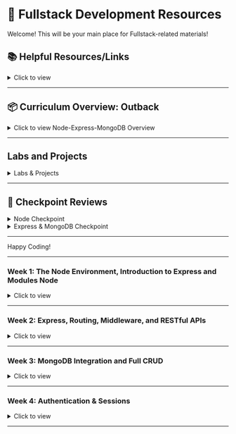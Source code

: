 # 🚀 **Fullstack Development Resources**

Welcome! This will be your main place for Fullstack-related materials!

## 📚 **Helpful Resources/Links**

<details><summary>Click to view</summary>

- [📖 Node.js Official Documentation](https://nodejs.org/en/docs/)
- [📖 Express Official Documentation](https://expressjs.com/)
- [📖 MongoDB Official Documentation](https://docs.mongodb.com/)
- [📖 Mongoose Documentation](https://mongoosejs.com/)
- [📖 Axios Documentation](https://axios-http.com/docs/intro)
- [📖 EJS Documentation](https://ejs.co/)
- [📺 Node.js Crash Course](https://www.youtube.com/watch?v=fBNz5xF-Kx4)
- [📺 Express.js Crash Course](https://www.youtube.com/watch?v=L72fhGm1tfE)
- [📺 MongoDB Crash Course](https://www.youtube.com/watch?v=-56x56UppqQ)
- [📺 Intro to Authentication (Sessions & Hashing)](https://www.youtube.com/watch?v=Ud5xKCYQTjM)
- [📖 JavaScript Promises & Async/Await](https://developer.mozilla.org/en-US/docs/Learn/JavaScript/Asynchronous/Promises)

</details>

---

## 📦 **Curriculum Overview: Outback**

<details><summary>Click to view Node-Express-MongoDB Overview</summary>

### **00 - The Node Environment**

- Node Installation
- Running Node

### **01 - Introduction to Node**

- Intro to Modules
  - What is a Module
- http Module
  - Starting a basic server
  - Routing and responding (text, JSON, HTML)
- Lab: Basic Server

### **02 - Node, Express & EJS**

- Express
  - Routing
  - Axios (HTTP requests)
- EJS
  - Partials
  - Data injection
  - Conditional rendering
  - Loops
- Building a Basic API

### **03 - MongoDB**

- Introduction to MongoDB
- CRUD operations
- Using Mongoose

### **04 - Authentication**

- Sessions and Cookies
- Password Hashing (bcrypt)
- User Authentication (Login/Signup)

</details>

---

## **Labs and Projects**

<details><summary>Labs & Projects</summary>

- **Basic Node Server Lab** ([🔗 Code Example](#))
- [Express Basic API Lab](#)
- [MongoDB CRUD Application Lab](#)
- [Authentication Project (Login/Signup, CRUD with Encrypted Passwords)](#)

</details>

---

## **🎥 Checkpoint Reviews**

<details><summary>Node Checkpoint</summary>

- [💬 Q&A Session](#)

</details>

<details><summary>Express & MongoDB Checkpoint</summary>

- [💬 Q&A Session](#)

</details>

---

Happy Coding!

---

### **Week 1: The Node Environment, Introduction to Express and Modules Node**

<details><summary>Click to view</summary>

#### Day 1: The Node Environment

- Pre-Work:

  - [📖 What Exactly is Node.js][nodejs-intro]
  - [📖 A Pair is Better Than One][pair-better]
  - [📖 Git Handbook][git-handbook]

[nodejs-intro]: https://medium.freecodecamp.org/what-exactly-is-node-js-ae36e97449f5
[git-handbook]: https://guides.github.com/introduction/git-handbook/
[pair-better]: https://hackernoon.com/a-pair-is-better-than-one-e9d4514add9f

```

| Topic                   | Kahoot | Slides | Demo                | Solution             | Review |
| ----------------------- | ------ | ------ | ------------------- | -------------------- | ------ | --- |
| Node Env                |        | -      | - [🧑‍💻][node-demo]   | -                    | -      | -   |
| Node Installation       | [📺][] |        | -                   | -                    | -      |
| Running Node            | [📺][] |        | -                   | - [👾][running-node] | -      |
| Introduction to Modules | [📺][] |        | - [🧑‍💻][module-demo] | -                    | -      |

```

[//]: # " Paste in table above >> [🧑‍💻][node-demo] "
[node-demo]: https://github.com/Stevenhulse14/node-express-mongodb/tree/main/node-express-mongodb-unit-00-the-node-environment/node-demo
[//]: # " Paste in table above >> [🧑‍💻][module-demo] "
[module-demo]: https://github.com/Stevenhulse14/node-express-mongodb/tree/main/node-express-mongodb-unit-01-the-node-intro/1a-intro-to-modules/modules-demo
[//]: # " Paste in table above >> [👾][running-node] "
[module-demo]: https://github.com/Stevenhulse14/node-express-mongodb/blob/main/node-express-mongodb-unit-00-the-node-environment/0b-running-node/final.js

#### Day 2: Modules / FS Library / Tic Tac Toe Review

- Pre-Work:

  - [📖 Node.js Modules ][nodejs-modules]
  - [📖 Fs Library][fs-lib]
  - [📖 Tic Tac Toe Proj][tic-tac-toe]

[nodejs-modules]: https://nodejs.org/api/modules.html
[fs-lib]: https://www.w3schools.com/nodejs/nodejs_filesystem.asp
[tic-tac-toe]: https://github.com/Stevenhulse14/Tickytackytoey

```

| Topic             | Kahoot | Slides | Demo                     | Solution | Review |
| ----------------- | ------ | ------ | ------------------------ | -------- | ------ | --- |
| Tic-Tac-Toe       |        | -      | - [🧑‍💻][tic-tac-toe-demo] | -        | -      | -   |
| Built in Modules  | [📺][] |        | -                        | -        | -      |
| Fs / OS Library   | [📺][] |        | -                        | -        | -      |
| HTTP Introduction | [📺][] |        | -                        | -        | -      |

```

[//]: # " Paste in table above >> [🧑‍💻][tic-tac-toe-demo] "
[tic-tac-toe-demo]: https://github.com/Stevenhulse14/node-express-mongodb/tree/main/tic-tac-toe-solution

#### Day 3: HTTP

- Pre-Work:

  - [📖 HTTP module ][http-modules]
  - [📖 Express Introduction ][express-doc]

[http-modules]: https://nodejs.org/api/http.html
[express-doc]: https://expressjs.com/

```

| Topic             | Kahoot | Slides | Demo | Solution | Review |
| ----------------- | ------ | ------ | ---- | -------- | ------ | --- |
| Tic-Tac-Toe       |        | -      | -    | -        | -      | -   |
| Built in Modules  | [📺][] |        | -    | -        | -      |
| Fs / OS Library   | [📺][] |        | -    | -        | -      |
| HTTP Introduction | [📺][] |        | -    | -        | -      |

```

#### Day 4: Express Demo

- Pre-Work:

  - [📖 Express Demo ][express-deep-dive]
  - [📖 Express Demo Web Dev Simplified ][35-min-video]

[express-deep-dive]: https://www.youtube.com/watch?v=Oe421EPjeBE&t=18185s&ab_channel=freeCodeCamp.org
[35-min-video]: https://www.youtube.com/watch?v=SccSCuHhOw0&ab_channel=WebDevSimplified

```

| Topic        | Kahoot | Slides | Demo | Solution | Review |
| ------------ | ------ | ------ | ---- | -------- | ------ | --- |
| Express Demo |        | -      | -    | -        | -      | -   |
|              | [📺][] |        | -    | -        | -      |
|              | [📺][] |        | -    | -        | -      |
|              | [📺][] |        | -    | -        | -      |


```

#### Day 5: HTTP/Express LAB

- Pre-Work:

```

| Topic | Kahoot | Slides | Demo | Solution | Review |
| ----- | ------ | ------ | ---- | -------- | ------ | --- |
|       |        | -      | -    | -        | -      | -   |
|       | [📺][] |        | -    | -        | -      |
|       | [📺][] |        | -    | -        | -      |
|       | [📺][] |        | -    | -        | -      |

```

</details>

---

### **Week 2: Express, Routing, Middleware, and RESTful APIs**

<details><summary>Click to view</summary>

#### Day 1: Express Routing

- Pre-Work:

  - [📖 Express Routing Docs][express-routing]
  - [📖 RESTful Routes Overview][restful-routes]

[express-routing]: https://expressjs.com/en/guide/routing.html  
[restful-routes]: https://dev.to/avxkim/restful-api-in-express-js-3f1

```
| Topic            | Kahoot | Slides | Demo                       | Solution                     | Review |
| ---------------- | ------ | ------ | -------------------------- | ---------------------------- | ------ |
| Express Routing  |        | -      | - [🧑‍💻][routing-demo]      | -                            | -      |
| REST Overview    | [📺][] |        | -                          | -                            | -      |
```

[routing-demo]: https://github.com/Stevenhulse14/node-express-mongodb/tree/main/unit-02-routing-demo

---

#### Day 2: Middleware & Custom Functions

- Pre-Work:

  - [📖 Express Middleware][middleware-doc]
  - [📖 Custom Middleware Explained][custom-middleware]

[middleware-doc]: https://expressjs.com/en/guide/using-middleware.html  
[custom-middleware]: https://www.digitalocean.com/community/tutorials/expressjs-middleware

```
| Topic              | Kahoot | Slides | Demo                       | Solution | Review |
| ------------------ | ------ | ------ | -------------------------- | -------- | ------ |
| Middleware         |        | -      | - [🧑‍💻][middleware-demo]   | -        | -      |
| Custom Middleware  | [📺][] |        | -                          | -        | -      |
```

[middleware-demo]: https://github.com/Stevenhulse14/node-express-mongodb/tree/main/unit-02-middleware

---

#### Day 3: HTTP Methods & RESTful API Patterns

- Pre-Work:

  - [📖 REST Methods][rest-methods]
  - [📖 CRUD in Express][crud-express]

[rest-methods]: https://developer.mozilla.org/en-US/docs/Web/HTTP/Methods  
[crud-express]: https://zellwk.com/blog/crud-express-mongodb/

```
| Topic             | Kahoot | Slides | Demo                       | Solution | Review |
| ----------------- | ------ | ------ | -------------------------- | -------- | ------ |
| REST Methods      |        | -      | - [🧑‍💻][rest-method-demo]  | -        | -      |
| CRUD Overview     | [📺][] |        | -                          | -        | -      |
```

[rest-method-demo]: https://github.com/Stevenhulse14/node-express-mongodb/tree/main/unit-02-crud-basics

---

#### Day 4: Express Review + Mini Project (REST API)

```
| Activity            | Kahoot | Slides | Demo | Solution | Review |
| ------------------- | ------ | ------ | ---- | -------- | ------ |
| Build a REST API    |        | -      | -    | -        | -      |
| Peer Review / Share |        |        |      |          |        |
```

---

#### Day 5: LAB - Express CRUD API

- Objective: Build a small API for a fictional app (e.g., Book Manager or Pet Tracker)

```
| Topic       | Kahoot | Slides | Demo | Solution | Review |
| ----------- | ------ | ------ | ---- | -------- | ------ |
| CRUD Lab    |        |        |      |          |        |
```

</details>

---

### **Week 3: MongoDB Integration and Full CRUD**

<details><summary>Click to view</summary>

#### Day 1: MongoDB Basics & Atlas Setup

- Pre-Work:

  - [📖 Intro to MongoDB][mongo-intro]
  - [📖 MongoDB Atlas Guide][atlas-guide]

[mongo-intro]: https://www.mongodb.com/docs/manual/introduction/  
[atlas-guide]: https://www.mongodb.com/basics/mongodb-atlas-tutorial

```
| Topic         | Kahoot | Slides | Demo                        | Solution | Review |
| ------------- | ------ | ------ | --------------------------- | -------- | ------ |
| MongoDB Intro |        | -      | - [🧑‍💻][mongo-demo]         | -        | -      |
| Atlas Setup   | [📺][] |        | -                           | -        | -      |
```

[mongo-demo]: https://github.com/Stevenhulse14/node-express-mongodb/tree/main/unit-03-mongodb-intro

---

#### Day 2: Mongoose & Schema Design

- Pre-Work:

  - [📖 Mongoose Docs][mongoose-docs]
  - [📖 Schema Design Basics][schema-design]

[mongoose-docs]: https://mongoosejs.com/docs/index.html  
[schema-design]: https://dev.to/loujaybee/mongoose-schema-design-best-practices-3om3

```
| Topic             | Kahoot | Slides | Demo                          | Solution | Review |
| ----------------- | ------ | ------ | ----------------------------- | -------- | ------ |
| Mongoose Intro    |        | -      | - [🧑‍💻][mongoose-demo]        | -        | -      |
| Schema Creation   | [📺][] |        | -                             | -        | -      |
```

[mongoose-demo]: https://github.com/Stevenhulse14/node-express-mongodb/tree/main/unit-03-mongoose-schema

---

#### Day 3: CRUD with MongoDB

- Pre-Work:

  - [📖 Full CRUD Tutorial][mongo-crud]

[mongo-crud]: https://developer.mozilla.org/en-US/docs/Learn/Server-side/Express_Nodejs/mongoose

```
| Topic           | Kahoot | Slides | Demo                         | Solution | Review |
| --------------- | ------ | ------ | ---------------------------- | -------- | ------ |
| Mongo CRUD      |        | -      | - [🧑‍💻][mongo-crud-demo]     | -        | -      |
| Data Validation | [📺][] |        | -                            | -        | -      |
```

[mongo-crud-demo]: https://github.com/Stevenhulse14/node-express-mongodb/tree/main/unit-03-crud-with-mongo

---

#### Day 4: Connecting All Pieces

```
| Activity                      | Kahoot | Slides | Demo | Solution | Review |
| -----------------------------| ------ | ------ | ---- | -------- | ------ |
| Fullstack API (Books, Pets)  |        | -      | -    | -        | -      |
```

---

#### Day 5: LAB - Mongo CRUD App

```
| Topic          | Kahoot | Slides | Demo | Solution | Review |
| -------------- | ------ | ------ | ---- | -------- | ------ |
| MongoDB Lab    |        |        |      |          |        |
```

</details>

---

### **Week 4: Authentication & Sessions**

<details><summary>Click to view</summary>

#### Day 1: Hashing Passwords with Bcrypt

- Pre-Work:

  - [📖 Bcrypt Docs][bcrypt-docs]
  - [📖 Password Security 101][password-security]

[bcrypt-docs]: https://www.npmjs.com/package/bcrypt  
[password-security]: https://cheatsheetseries.owasp.org/cheatsheets/Authentication_Cheat_Sheet.html

```
| Topic         | Kahoot | Slides | Demo                            | Solution | Review |
| ------------- | ------ | ------ | ------------------------------- | -------- | ------ |
| Bcrypt Intro  |        | -      | - [🧑‍💻][bcrypt-demo]           | -        | -      |
```

[bcrypt-demo]: https://github.com/Stevenhulse14/node-express-mongodb/tree/main/unit-04-authentication/bcrypt

---

#### Day 2: Sessions and Cookies

- Pre-Work:

  - [📖 Sessions vs JWT][sessions-vs-jwt]
  - [📖 Express-Session Guide][session-doc]

[sessions-vs-jwt]: https://auth0.com/blog/cookies-vs-tokens-definitive-guide/  
[session-doc]: https://www.npmjs.com/package/express-session

```
| Topic              | Kahoot | Slides | Demo                        | Solution | Review |
| ------------------ | ------ | ------ | --------------------------- | -------- | ------ |
| Session & Cookies  |        | -      | - [🧑‍💻][session-demo]       | -        | -      |
```

[session-demo]: https://github.com/Stevenhulse14/node-express-mongodb/tree/main/unit-04-authentication/session

---

#### Day 3: JWT Authentication

- Pre-Work:

  - [📖 JWT Basics][jwt-doc]
  - [📖 Auth Flow Tutorial][auth-tutorial]

[jwt-doc]: https://jwt.io/introduction  
[auth-tutorial]: https://dev.to/franciscomendes10866/jwt-authentication-in-nodejs-1p96

```
| Topic         | Kahoot | Slides | Demo                      | Solution | Review |
| ------------- | ------ | ------ | ------------------------- | -------- | ------ |
| JWT Auth Flow |        | -      | - [🧑‍💻][jwt-demo]        | -        | -      |
```

[jwt-demo]: https://github.com/Stevenhulse14/node-express-mongodb/tree/main/unit-04-authentication/jwt-auth

---

#### Day 4: Role-Based Access Control

```
| Topic                  | Kahoot | Slides | Demo | Solution | Review |
| ---------------------- | ------ | ------ | ---- | -------- | ------ |
| RBAC Implementation    |        | -      | -    | -        | -      |
| Protecting Endpoints   | [📺][] |        | -    | -        | -      |
```

---

#### Day 5: LAB - Secure Routes

```
| Topic        | Kahoot | Slides | Demo | Solution | Review |
| ------------ | ------ | ------ | ---- | -------- | ------ |
| Auth Lab     |        |        |      |          |        |
```

</details>

---

